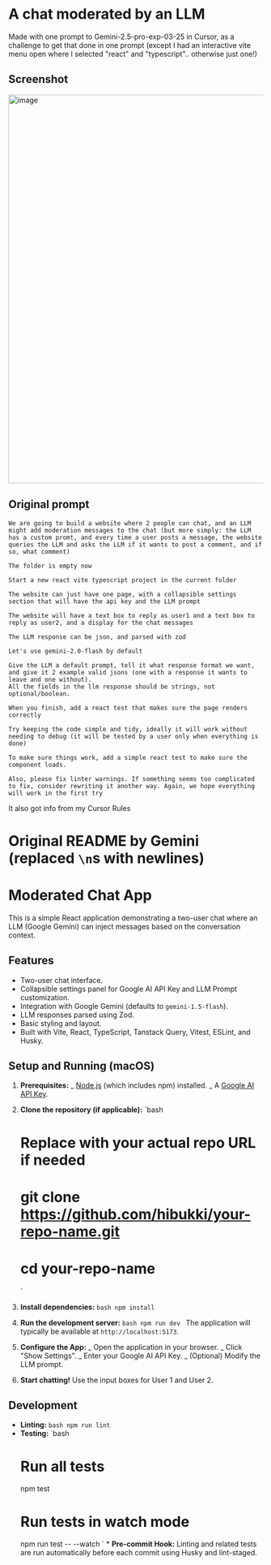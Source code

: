 # A chat moderated by an LLM

Made with one prompt to Gemini-2.5-pro-exp-03-25 in Cursor, as a challenge to get that done in one prompt (except I had an interactive vite menu open where I selected "react" and "typescript".. otherwise just one!)

## Screenshot

<img width="766" alt="image" src="https://github.com/user-attachments/assets/fe26b891-2da4-4ff4-bd40-e5493e69bef3" />

## Original prompt

```
We are going to build a website where 2 people can chat, and an LLM might add moderation messages to the chat (but more simply: the LLM has a custom promt, and every time a user posts a message, the website queries the LLM and asks the LLM if it wants to post a comment, and if so, what comment)

The folder is empty now

Start a new react vite typescript project in the current folder

The website can just have one page, with a collapsible settings section that will have the api key and the LLM prompt

The website will have a text box to reply as user1 and a text box to reply as user2, and a display for the chat messages

The LLM response can be json, and parsed with zod

Let's use gemini-2.0-flash by default

Give the LLM a default prompt, tell it what response format we want, and give it 2 example valid jsons (one with a response it wants to leave and one without).
All the fields in the llm response should be strings, not optional/boolean.

When you finish, add a react test that makes sure the page renders correctly

Try keeping the code simple and tidy, ideally it will work without needing to debug (it will be tested by a user only when everything is done)

To make sure things work, add a simple react test to make sure the component loads.

Also, please fix linter warnings. If something seems too complicated to fix, consider rewriting it another way. Again, we hope everything will work in the first try
```

It also got info from my Cursor Rules

# Original README by Gemini (replaced `\n`s with newlines)

# Moderated Chat App

This is a simple React application demonstrating a two-user chat where an LLM (Google Gemini) can inject messages based on the conversation context.

## Features

- Two-user chat interface.
- Collapsible settings panel for Google AI API Key and LLM Prompt customization.
- Integration with Google Gemini (defaults to `gemini-1.5-flash`).
- LLM responses parsed using Zod.
- Basic styling and layout.
- Built with Vite, React, TypeScript, Tanstack Query, Vitest, ESLint, and Husky.

## Setup and Running (macOS)

1. **Prerequisites:**
   _ [Node.js](https://nodejs.org/) (which includes npm) installed.
   _ A [Google AI API Key](https://aistudio.google.com/app/apikey).

2. **Clone the repository (if applicable):**
   `bash

   # Replace with your actual repo URL if needed

   # git clone https://github.com/hibukki/your-repo-name.git

   # cd your-repo-name

   `

3. **Install dependencies:**
   `bash
   npm install
   `

4. **Run the development server:**
   `bash
   npm run dev
   `
   The application will typically be available at `http://localhost:5173`.

5. **Configure the App:**
   _ Open the application in your browser.
   _ Click \"Show Settings\".
   _ Enter your Google AI API Key.
   _ (Optional) Modify the LLM prompt.

6. **Start chatting!** Use the input boxes for User 1 and User 2.

## Development

- **Linting:**
  `bash
   npm run lint
   `
- **Testing:**
  `bash
    # Run all tests
    npm test
    # Run tests in watch mode
    npm run test -- --watch 
    ` \* **Pre-commit Hook:** Linting and related tests are run automatically before each commit using Husky and lint-staged.
